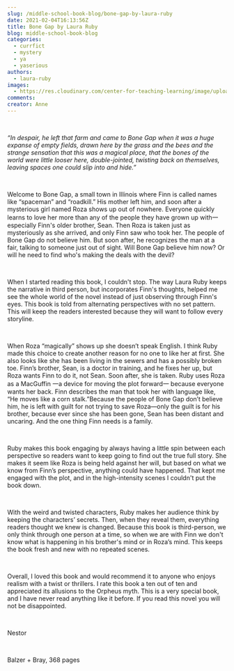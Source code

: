 ```yaml
---
slug: /middle-school-book-blog/bone-gap-by-laura-ruby
date: 2021-02-04T16:13:56Z
title: Bone Gap by Laura Ruby
blog: middle-school-book-blog
categories:
  - currfict
  - mystery
  - ya
  - yaserious
authors:
  - laura-ruby
images:
  - https://res.cloudinary.com/center-for-teaching-learning/image/upload/v1637513138/Bone-Gap-Nestor.jpg.jpg
comments:
creator: Anne
---
```


<div class="wp-block-image"><figure class="alignleft size-large is-resized"/></div>
<!-- /wp:image --><br /><!-- wp:paragraph -->
<p><em>“In despair, he left that farm and came to Bone Gap when it was a huge expanse of empty fields, drawn here by the grass and the bees and the strange sensation that this was a magical place, that the bones of the world were little looser here, double-jointed, twisting back on themselves, leaving spaces one could slip into and hide.”</em></p>
<!-- /wp:paragraph --><br /><!-- wp:paragraph -->
<p>Welcome to Bone Gap, a small town in Illinois where Finn is called names like “spaceman” and “roadkill.” His mother left him, and soon after a mysterious girl named Roza shows up out of nowhere. Everyone quickly learns to love her more than any of the people they have grown up with一especially Finn's older brother, Sean. Then Roza is taken just as mysteriously as she arrived, and only Finn saw who took her. The people of Bone Gap do not believe him. But soon after, he recognizes the man at a fair, talking to someone just out of sight. Will Bone Gap believe him now? Or will he need to find who's making the deals with the devil?</p>
<!-- /wp:paragraph --><br /><!-- wp:paragraph -->
<p>When I started reading this book, I couldn't stop. The way Laura Ruby keeps the narrative in third person, but incorporates Finn's thoughts, helped me see the whole world of the novel instead of just observing through Finn's eyes. This book is told from alternating perspectives with no set pattern. This will keep the readers interested because they will want to follow every storyline. </p>
<!-- /wp:paragraph --><br /><!-- wp:paragraph -->
<p>When Roza “magically” shows up she doesn’t speak English. I think Ruby made this choice to create another reason for no one to like her at first. She also looks like she has been living in the sewers and has a possibly broken toe. Finn’s brother, Sean, is a doctor in training, and he fixes her up, but Roza wants Finn to do it, not Sean. Soon after, she is taken. Ruby uses Roza as a MacGuffin 一a device for moving the plot forward一 because everyone wants her back. Finn describes the man that took her with language like, “He moves like a corn stalk.”Because the people of Bone Gap don’t believe him, he is left with guilt for not trying to save Roza—only the guilt is for his brother, because ever since she has been gone, Sean has been distant and uncaring. And the one thing Finn needs is a family. </p>
<!-- /wp:paragraph --><br /><!-- wp:paragraph -->
<p>Ruby makes this book engaging by always having a little spin between each perspective so readers want to keep going to find out the true full story. She makes it seem like Roza is being held against her will, but based on what we know from Finn’s perspective, anything could have happened. That kept me engaged with the plot, and in the high-intensity scenes I couldn't put the book down. </p>
<!-- /wp:paragraph --><br /><!-- wp:paragraph -->
<p>With the weird and twisted characters, Ruby makes her audience think by keeping the characters’ secrets. Then, when they reveal them, everything readers thought we knew is changed. Because this book is third-person, we only think through one person at a time, so when we are with Finn we don't know what is happening in his brother's mind or in Roza’s mind. This keeps the book fresh and new with no repeated scenes.</p>
<!-- /wp:paragraph --><br /><!-- wp:paragraph -->
<p>Overall, I loved this book and would recommend it to anyone who enjoys realism with a twist or thrillers. I rate this book a ten out of ten and appreciated its allusions to the Orpheus myth. This is a very special book, and I have never read anything like it before. If you read this novel you will not be disappointed.</p>
<!-- /wp:paragraph --><br /><!-- wp:paragraph -->
<p>Nestor</p>
<!-- /wp:paragraph --><br /><!-- wp:paragraph -->
<p>Balzer + Bray, 368 pages</p>
<!-- /wp:paragraph -->
